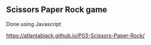 ## Scissors Paper Rock game

Done using Javascript

https://atlantablack.github.io/P03-Scissors-Paper-Rock/
